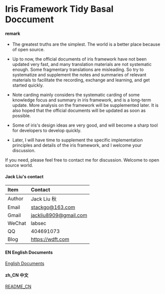 # Iris Framework Tidy Basal Doccument

#### remark

* The greatest truths are the simplest. The world is a better place because of open source.

* Up to now, the official documents of iris framework have not been updated very fast, and many translation materials are not systematic enough. Some fragmentary translations are misleading. So try to systematize and supplement the notes and summaries of relevant materials to facilitate the recording, exchange and learning, and get started quickly.

* Note carding mainly considers the systematic carding of some knowledge focus and summary in iris framework, and is a long-term update. More analysis on the framework will be supplemented later. It is also hoped that the official documents will be updated as soon as possible.

* Some of iris's design ideas are very good, and will become a sharp tool for developers to develop quickly.

* Later, I will have time to supplement the specific implementation principles and details of the iris framework, and I welcome your discussion.

If you need, please feel free to contact me for discussion. Welcome to open source world.

#### Jack Liu's contact
| Item  | Contact |
| :------ | :---------- |
| Author | Jack Liu 秋 |
| Email | stackgo@163.com |
| Gmail | jackliu8909@gmail.com |
| WeChat | labsec |
| QQ | 404691073 |
| Blog | https://wdft.com |


#### EN English Documents
[English Documents](https://github.com/iotd/iris-doc/tree/master/EN)

#### zh_CN 中文
[README_CN](https://github.com/iotd/iris-doc/tree/master/zh_CN)



